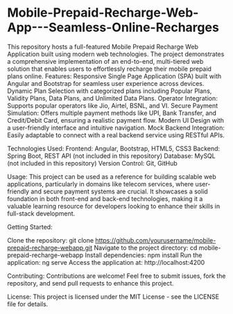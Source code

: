 # Mobile-Prepaid-Recharge-Web-App---Seamless-Online-Recharges
This repository hosts a full-featured Mobile Prepaid Recharge Web Application built using modern web technologies. The project demonstrates a comprehensive implementation of an end-to-end, multi-tiered web solution that enables users to effortlessly recharge their mobile prepaid plans online.
Features:
Responsive Single Page Application (SPA) built with Angular and Bootstrap for seamless user experience across devices.
Dynamic Plan Selection with categorized plans including Popular Plans, Validity Plans, Data Plans, and Unlimited Data Plans.
Operator Integration: 
Supports popular operators like Jio, Airtel, BSNL, and VI.
Secure Payment Simulation: Offers multiple payment methods like UPI, Bank Transfer, and Credit/Debit Card, ensuring a realistic payment flow.
Modern UI Design with a user-friendly interface and intuitive navigation.
Mock Backend Integration: Easily adaptable to connect with a real backend service using RESTful APIs.

Technologies Used:
Frontend: Angular, Bootstrap, HTML5, CSS3
Backend: Spring Boot, REST API (not included in this repository)
Database: MySQL (not included in this repository)
Version Control: Git, GitHub

Usage:
This project can be used as a reference for building scalable web applications, particularly in domains like telecom services, where user-friendly and secure payment systems are crucial. It showcases a solid foundation in both front-end and back-end technologies, making it a valuable learning resource for developers looking to enhance their skills in full-stack development.

Getting Started:

Clone the repository: git clone https://github.com/yourusername/mobile-prepaid-recharge-webapp.git
Navigate to the project directory: cd mobile-prepaid-recharge-webapp
Install dependencies: npm install
Run the application: ng serve 
Access the application at: http://localhost:4200

Contributing:
Contributions are welcome! Feel free to submit issues, fork the repository, and send pull requests to enhance this project.

License:
This project is licensed under the MIT License - see the LICENSE file for details.
